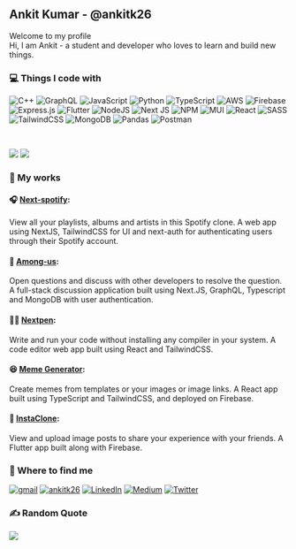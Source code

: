 
## Ankit Kumar - @ankitk26
Welcome to my profile <br/>
Hi, I am Ankit - a student and developer who loves to learn and build new things.


### 💻 Things I code with

![C++](https://img.shields.io/badge/c++-%2300599C.svg?style=flat&logo=c%2B%2B&logoColor=white) ![GraphQL](https://img.shields.io/badge/-GraphQL-E10098?style=flat&logo=graphql&logoColor=white) ![JavaScript](https://img.shields.io/badge/javascript-%23323330.svg?style=flat&logo=javascript&logoColor=%23F7DF1E) ![Python](https://img.shields.io/badge/python-3670A0?style=flat&logo=python&logoColor=ffdd54) ![TypeScript](https://img.shields.io/badge/typescript-%23007ACC.svg?style=flat&logo=typescript&logoColor=white) ![AWS](https://img.shields.io/badge/AWS-%23FF9900.svg?style=flat&logo=amazon-aws&logoColor=white) ![Firebase](https://img.shields.io/badge/firebase-%23039BE5.svg?style=flat&logo=firebase) ![Express.js](https://img.shields.io/badge/express.js-%23404d59.svg?style=flat&logo=express&logoColor=%2361DAFB) ![Flutter](https://img.shields.io/badge/Flutter-%2302569B.svg?style=flat&logo=Flutter&logoColor=white) ![NodeJS](https://img.shields.io/badge/node.js-6DA55F?style=flat&logo=node.js&logoColor=white) ![Next JS](https://img.shields.io/badge/Next-black?style=flat&logo=next.js&logoColor=white) ![NPM](https://img.shields.io/badge/NPM-%23000000.svg?style=flat&logo=npm&logoColor=white) ![MUI](https://img.shields.io/badge/MUI-%230081CB.svg?style=flat&logo=material-ui&logoColor=white) ![React](https://img.shields.io/badge/react-%2320232a.svg?style=flat&logo=react&logoColor=%2361DAFB) ![SASS](https://img.shields.io/badge/SASS-hotpink.svg?style=flat&logo=SASS&logoColor=white) ![TailwindCSS](https://img.shields.io/badge/tailwindcss-%2338B2AC.svg?style=flat&logo=tailwind-css&logoColor=white) ![MongoDB](https://img.shields.io/badge/MongoDB-%234ea94b.svg?style=flat&logo=mongodb&logoColor=white) ![Pandas](https://img.shields.io/badge/pandas-%23150458.svg?style=flat&logo=pandas&logoColor=white) ![Postman](https://img.shields.io/badge/Postman-FF6C37?style=flat&logo=postman&logoColor=white)

<br/>

![](https://github-readme-stats.vercel.app/api?username=ankitk26&theme=react&hide_border=false&include_all_commits=false&count_private=false) 
![](https://github-readme-stats.vercel.app/api/top-langs/?username=ankitk26&theme=react&hide_border=false&include_all_commits=false&count_private=false&layout=compact)


### 🔨 My works

#### 🎧 [Next-spotify](https://next-spotify-smoky.vercel.app/): <br>
View all your playlists, albums and artists in this Spotify clone. A web app using NextJS, TailwindCSS for UI and next-auth for authenticating users through their Spotify account.

####  📝 [Among-us](http://among-us-kappa.vercel.app/): <br>
Open questions and discuss with other developers to resolve the question. A full-stack discussion application built using Next.JS, GraphQL, Typescript and MongoDB with user authentication.

#### 👩‍💻 [Nextpen](http://next-pen.vercel.app/): <br>
Write and run your code without installing any compiler in your system. A code editor web app built using React and TailwindCSS.

#### 😆 [Meme Generator](https://react-meme-generator-12c45.web.app/): <br>
Create memes from templates or your images or image links. A React app built using TypeScript and TailwindCSS, and deployed on Firebase.

#### 📸 [InstaClone](https://github.com/ankitk26/Insta-Clone): <br>
View and upload image posts to share your experience with your friends. A Flutter app built along with Firebase.


### 🔭 Where to find me
[![gmail](https://img.shields.io/badge/Gmail-D14836?style=for-the-badge&logo=gmail&logoColor=white&style=flat)](mailto:myselfankit51@gmail.com) [![ankitk26](https://img.shields.io/badge/Instagram-%23E4405F.svg?logo=Instagram&logoColor=white)](https://instagram.com/ankit.k26) [![LinkedIn](https://img.shields.io/badge/LinkedIn-%230077B5.svg?logo=linkedin&logoColor=white)](https://linkedin.com/in/ankit-kumar-3a93b5196) [![Medium](https://img.shields.io/badge/Medium-12100E?logo=medium&logoColor=white)](https://medium.com/@ankitkr) [![Twitter](https://img.shields.io/badge/Twitter-%231DA1F2.svg?logo=Twitter&logoColor=white)](https://twitter.com/ankit_k26)


### ✍️ Random Quote
![](https://quotes-github-readme.vercel.app/api?type=vetical&theme=dark)
